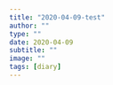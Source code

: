```yaml
---
title: "2020-04-09-test"
author: ""
type: ""
date: 2020-04-09
subtitle: ""
image: ""
tags: [diary]
---
```

